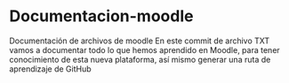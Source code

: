# Documentacion-moodle
Documentación de archivos de moodle
En este commit de archivo TXT vamos a documentar todo lo que hemos aprendido en Moodle, para tener conocimiento de esta nueva plataforma, así mismo generar una ruta de aprendizaje de GitHub
